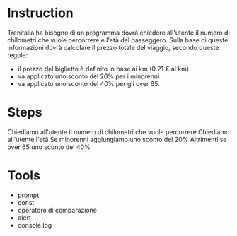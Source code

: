 # Instruction
Trenitalia ha bisogno di un programma dovrà chiedere all'utente il numero di chilometri che vuole percorrere e l'età del passeggero.
Sulla base di queste informazioni dovrà calcolare il prezzo totale del viaggio, secondo queste regole:

- il prezzo del biglietto è definito in base ai km (0.21 € al km)
- va applicato uno sconto del 20% per i minorenni
- va applicato uno sconto del 40% per gli over 65.


# Steps
Chiediamo all'utente il numero di chilometri che vuole percorrere
Chiediamo all'utente l'età
Se minorenni aggiungiamo uno sconto del 20%
Altrimenti se over 65 uno sconto del 40%





 # Tools
 - prompt 
 - const
 - operatore di comparazione 
 - alert
 - console.log

